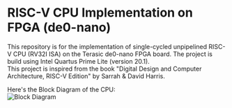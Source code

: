 # RISC-V CPU Implementation on FPGA (de0-nano)
This repository is for the implementation of single-cycled unpipelined RISC-V CPU (RV32I ISA) on the Terasic de0-nano FPGA board. The project is build using Intel Quartus Prime Lite (version 20.1).<br>
This project is inspired from the book "Digital Design and Computer Architecture, RISC-V Edition" by Sarrah & David Harris.

Here's the Block Diagram of the CPU:<br>
![Block Diagram](riscv_cpu/doc/block_diagram.png)
